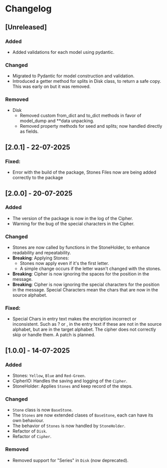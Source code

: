 # Changelog

## [Unreleased]

### Added
- Added validations for each model using pydantic.

### Changed

- Migrated to Pydantic for model construction and validation.
- Introduced a getter method for splits in Disk class, to return a safe copy. This was early on but it was removed.
  
### Removed

- Disk
  - Removed custom from_dict and to_dict methods in favor of model_dump and **data unpacking.
  - Removed property methods for seed and splits; now handled directly as fields.


## [2.0.1] - 22-07-2025

### Fixed:
- Error with the build of the package, Stones Files now are being added correctly to the package

## [2.0.0] - 20-07-2025

### Added

- The version of the package is now in the log of the Cipher.
- Warning for the bug of the special characters in the Cipher.

### Changed

- Stones are now called by functions in the StoneHolder, to enhance readability and repeatability.
- **Breaking**: Applying Stones:
  - Stones now apply even if it's the first letter.
  - A simple change occurs if the letter wasn't changed with the stones.
- **Breaking**: Cipher is now ignoring the spaces for the position in the message.
- **Breaking**: Cipher is now ignoring the special characters for the position in the message. Special Characters mean the chars that are now in the source alphabet.

### Fixed:

- Special Chars in entry text makes the encription incorrect or inconsistent. Such as ? or , in the entry text if these are not in the source alphabet, but are in the target alphabet. The cipher does not correctly skip or handle them. A patch is planned.


## [1.0.0] - 14-07-2025

### Added

- Stones: `Yellow`, `Blue` and `Red-Green`.
- CipherIO: Handles the saving and logging of the `Cipher`.
- StoneHolder: Applies `Stones` and keep record of the steps.

### Changed

- `Stone` class is now `BaseStone`.
- The `Stones` are now extended clases of `BaseStone`, each can have its own behaviour.
- The behavior of `Stones` is now handled by `StoneHolder`.
- Refactor of `Disk`.
- Refactor of `Cipher`.

### Removed

- Removed support for "Series" in `Disk` (now deprecated).
